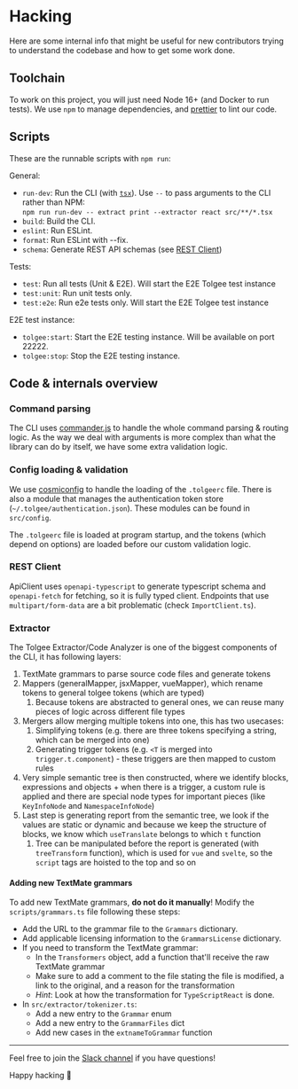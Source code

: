 # Hacking

Here are some internal info that might be useful for new contributors trying to understand the codebase and how
to get some work done.

## Toolchain

To work on this project, you will just need Node 16+ (and Docker to run tests). We use `npm` to manage dependencies,
and [prettier](https://github.com/prettier/prettier) to lint our code.

## Scripts

These are the runnable scripts with `npm run`:

General:

- `run-dev`: Run the CLI (with [`tsx`](https://github.com/privatenumber/tsx)). Use `--` to pass arguments to the CLI rather than NPM: \
  `npm run run-dev -- extract print --extractor react src/**/*.tsx`
- `build`: Build the CLI.
- `eslint`: Run ESLint.
- `format`: Run ESLint with --fix.
- `schema`: Generate REST API schemas (see [REST Client](#rest-client))

Tests:

- `test`: Run all tests (Unit & E2E). Will start the E2E Tolgee test instance
- `test:unit`: Run unit tests only.
- `test:e2e`: Run e2e tests only. Will start the E2E Tolgee test instance

E2E test instance:

- `tolgee:start`: Start the E2E testing instance. Will be available on port 22222.
- `tolgee:stop`: Stop the E2E testing instance.

## Code & internals overview

### Command parsing

The CLI uses [commander.js](https://github.com/tj/commander.js) to handle the whole command parsing & routing logic.
As the way we deal with arguments is more complex than what the library can do by itself, we have some extra validation
logic.

### Config loading & validation

We use [cosmiconfig](https://github.com/davidtheclark/cosmiconfig) to handle the loading of the `.tolgeerc` file.
There is also a module that manages the authentication token store (`~/.tolgee/authentication.json`). These modules
can be found in `src/config`.

The `.tolgeerc` file is loaded at program startup, and the tokens (which depend on options) are loaded before our
custom validation logic.

### REST Client

ApiClient uses `openapi-typescript` to generate typescript schema and `openapi-fetch` for fetching, so it is fully typed client. Endpoints that use `multipart/form-data` are a bit problematic (check `ImportClient.ts`).

### Extractor

The Tolgee Extractor/Code Analyzer is one of the biggest components of the CLI, it has following layers:

1.  TextMate grammars to parse source code files and generate tokens
2.  Mappers (generalMapper, jsxMapper, vueMapper), which rename tokens to general tolgee tokens (which are typed)
    1.  Because tokens are abstracted to general ones, we can reuse many pieces of logic across different file types
3.  Mergers allow merging multiple tokens into one, this has two usecases:
    1. Simplifying tokens (e.g. there are three tokens specifying a string, which can be merged into one)
    2. Generating trigger tokens (e.g. `<T` is merged into `trigger.t.component`) - these triggers are then mapped to custom rules
4.  Very simple semantic tree is then constructed, where we identify blocks, expressions and objects + when there is a trigger, a custom rule is applied and there are special node types for important pieces (like `KeyInfoNode` and `NamespaceInfoNode`)
5.  Last step is generating report from the semantic tree, we look if the values are static or dynamic and because we keep the structure of blocks, we know which `useTranslate` belongs to which `t` function
    1.  Tree can be manipulated before the report is generated (with `treeTransform` function), which is used for `vue` and `svelte`, so the `script` tags are hoisted to the top and so on

#### Adding new TextMate grammars

To add new TextMate grammars, **do not do it manually**! Modify the `scripts/grammars.ts` file following these
steps:

- Add the URL to the grammar file to the `Grammars` dictionary.
- Add applicable licensing information to the `GrammarsLicense` dictionary.
- If you need to transform the TextMate grammar:
  - In the `Transformers` object, add a function that'll receive the raw TextMate grammar
  - Make sure to add a comment to the file stating the file is modified, a link to the original, and a reason for
    the transformation
  - _Hint_: Look at how the transformation for `TypeScriptReact` is done.
- In `src/extractor/tokenizer.ts`:
  - Add a new entry to the `Grammar` enum
  - Add a new entry to the `GrammarFiles` dict
  - Add new cases in the `extnameToGrammar` function

---

Feel free to join the [Slack channel](https://tolg.ee/slack) if you have questions!

Happy hacking 🐀
